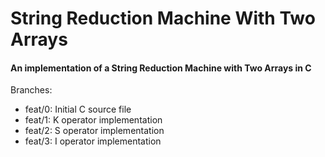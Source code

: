 # String Reduction Machine With Two Arrays
#### An implementation of a String Reduction Machine with Two Arrays in C

Branches:
* feat/0: Initial C source file
* feat/1: K operator implementation
* feat/2: S operator implementation
* feat/3: I operator implementation
